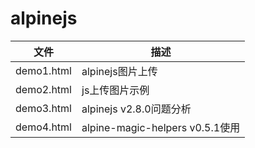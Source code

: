 # alpinejs

| 文件 | 描述  |
| ------------ | ------------ |
| demo1.html | alpinejs图片上传 |
| demo2.html | js上传图片示例 |
| demo3.html | alpinejs v2.8.0问题分析 |
| demo4.html | alpine-magic-helpers v0.5.1使用 |
